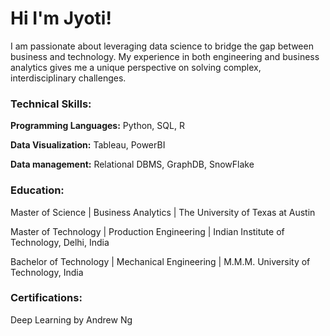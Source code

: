 # Hi I'm Jyoti!
I am passionate about leveraging data science to bridge the gap between business and technology. My experience in both engineering and business analytics gives me a unique perspective on solving complex, interdisciplinary challenges.

### Technical Skills:
**Programming Languages:** Python, SQL, R

**Data Visualization:** Tableau, PowerBI

**Data management:** Relational DBMS, GraphDB, SnowFlake


### Education:
Master of Science | Business Analytics | The University of Texas at Austin

Master of Technology | Production Engineering | Indian Institute of Technology, Delhi, India

Bachelor of Technology | Mechanical Engineering | M.M.M. University of Technology, India


### Certifications:
Deep Learning by Andrew Ng

<!--
**jyotigangwar29/jyotigangwar29** is a ✨ _special_ ✨ repository because its `README.md` (this file) appears on your GitHub profile.

Here are some ideas to get you started:


- 🔭 I’m currently working on ...
- 🌱 I’m currently learning ...
- 👯 I’m looking to collaborate on ...
- 🤔 I’m looking for help with ...
- 💬 Ask me about ...
- 📫 How to reach me: ...
- 😄 Pronouns: ...
- ⚡ Fun fact: ...
-->
